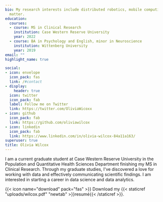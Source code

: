 ```yaml
---
bio: My research interests include distributed robotics, mobile computing and programmable
  matter.
education:
  courses:
  - course: MS in Clinical Research
    institution: Case Western Reserve University
    year: 2022
  - course: BA in Psychology and English, minor in Neuroscience
    institution: Wittenberg University
    year: 2019
email: ""
highlight_name: true

social:
- icon: envelope
  icon_pack: fas
  link: /#contact
- display:
    header: true
  icon: twitter
  icon_pack: fab
  label: Follow me on Twitter
  link: https://twitter.com/OliviaWicoxx
- icon: github
  icon_pack: fab
  link: https://github.com/oliviawilcox
- icon: linkedin
  icon_pack: fab
  link: https://www.linkedin.com/in/olivia-wilcox-84a11a163/
superuser: true
title: Olivia Wilcox
---
```


I am a current graduate student at Case Western Reserve University in the Population and Quantitative Health Sciences Department finishing my MS in Clinical Research. Through my graduate studies, I've discovered a love for working with data and effectively communicating scientific findings. I am interested in starting a career in data science and data analytics. 



{{< icon name="download" pack="fas" >}} Download my {{< staticref "uploads/wilcox.pdf" "newtab" >}}resumé{{< /staticref >}}.
